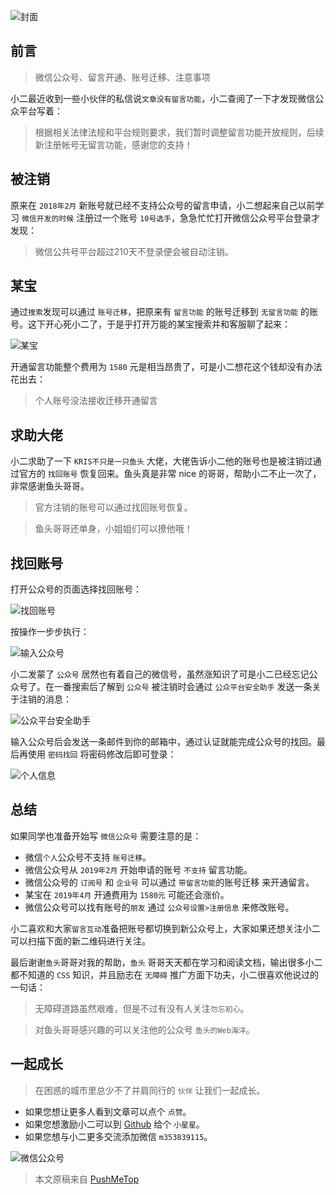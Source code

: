<!-- # 公众号风波 -->

![封面](https://raw.githubusercontent.com/pushmetop/resource/master/30-seconds-for-everyday/wechat/poster.png)

## 前言

> 微信公众号、留言开通、账号迁移、注意事项

小二最近收到一些小伙伴的私信说`文章没有留言功能`，小二查阅了一下才发现微信公众平台写着：

> 根据相关法律法规和平台规则要求，我们暂时调整留言功能开放规则，后续新注册帐号无留言功能，感谢您的支持！

## 被注销

原来在 `2018年2月` 新账号就已经不支持公众号的留言申请，小二想起来自己以前学习 `微信开发的时候` 注册过一个账号 `10号选手`，急急忙忙打开微信公众号平台登录才发现：

> 微信公共号平台超过210天不登录便会被自动注销。

## 某宝

通过`搜索`发现可以通过 `账号迁移`，把原来有 `留言功能` 的账号迁移到 `无留言功能` 的账号。这下开心死小二了，于是乎打开万能的某宝搜索并和客服聊了起来：

![某宝](https://raw.githubusercontent.com/pushmetop/resource/master/30-seconds-for-everyday/wechat/taobao.png)

开通留言功能整个费用为 `1580` 元是相当昂贵了，可是小二想花这个钱却没有办法花出去：

> 个人账号没法接收迁移开通留言

## 求助大佬

小二求助了一下 `KRIS不只是一只鱼头` 大佬，大佬告诉小二他的账号也是被注销过通过官方的 `找回账号` 恢复回来。鱼头真是非常 nice 的哥哥，帮助小二不止一次了，非常感谢鱼头哥哥。

> 官方注销的账号可以通过找回账号恢复。

> 鱼头哥哥还单身，小姐姐们可以撩他哦！

## 找回账号

打开公众号的页面选择找回账号：

![找回账号](https://raw.githubusercontent.com/pushmetop/resource/master/30-seconds-for-everyday/wechat/find.png)

按操作一步步执行：

![输入公众号](https://raw.githubusercontent.com/pushmetop/resource/master/30-seconds-for-everyday/wechat/input.png)

小二发蒙了 `公众号` 居然也有着自己的微信号，虽然涨知识了可是小二已经忘记公众号了。在一番搜索后了解到 `公众号` 被注销时会通过 `公众平台安全助手` 发送一条关于注销的消息：

![公众平台安全助手](https://raw.githubusercontent.com/pushmetop/resource/master/30-seconds-for-everyday/wechat/safe.png)

输入公众号后会发送一条邮件到你的邮箱中，通过认证就能完成公众号的找回。最后再使用 `密码找回` 将密码修改后即可登录：

![个人信息](https://raw.githubusercontent.com/pushmetop/resource/master/30-seconds-for-everyday/wechat/info.png)

## 总结

如果同学也准备开始写 `微信公众号` 需要注意的是：

* 微信`个人`公众号不支持 `账号迁移`。
* 微信公众号从 `2019年2月` 开始申请的账号 `不支持` 留言功能。
* 微信公众号的 `订阅号` 和 `企业号` 可以通过 `带留言功能`的账号迁移 来开通留言。
* 某宝在 `2019年4月` 开通费用为 `1580元` 可能还会涨价。
* 微信公众号可以找有账号的`朋友` 通过 `公众号设置>注册信息` 来修改账号。

小二喜欢和大家`留言互动`准备把账号都切换到新公众号上，大家如果还想关注小二可以扫描下面的新二维码进行关注。

最后谢谢`鱼头`哥哥对我的帮助，`鱼头` 哥哥天天都在学习和阅读文档，输出很多小二都不知道的 `CSS` 知识，并且励志在 `无障碍` 推广方面下功夫，小二很喜欢他说过的一句话：

> 无障碍道路虽然艰难，但是不过有没有人关注`勿忘初心`。

> 对鱼头哥哥感兴趣的可以关注他的公众号 `鱼头的Web海洋`。

## 一起成长

> 在困惑的城市里总少不了并肩同行的 `伙伴` 让我们一起成长。

* 如果您想让更多人看到文章可以点个 `点赞`。
* 如果您想激励小二可以到 [Github](https://github.com/pushmetop/30-seconds-for-everyday) 给个 `小星星`。
* 如果您想与小二更多交流添加微信 `m353839115`。

![微信公众号](https://raw.githubusercontent.com/pushmetop/resource/master/donate/pushmetop.png)

> 本文原稿来自 [PushMeTop](https://github.com/pushmetop)